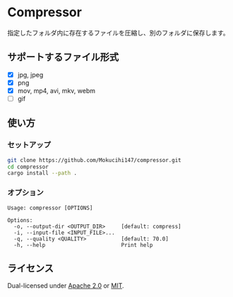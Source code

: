 # Compressor
指定したフォルダ内に存在するファイルを圧縮し、別のフォルダに保存します。

## サポートするファイル形式
- [x] jpg, jpeg
- [x] png
- [x] mov, mp4, avi, mkv, webm
- [ ] gif

## 使い方
### セットアップ
```sh
git clone https://github.com/Mokucihi147/compressor.git
cd compressor
cargo install --path .
```

### オプション
```
Usage: compressor [OPTIONS]

Options:
  -o, --output-dir <OUTPUT_DIR>     [default: compress]
  -i, --input-file <INPUT_FILE>...  
  -q, --quality <QUALITY>           [default: 70.0]
  -h, --help                        Print help
```

## ライセンス
Dual-licensed under [Apache 2.0](LICENSE-APACHE) or [MIT](LICENSE-MIT).